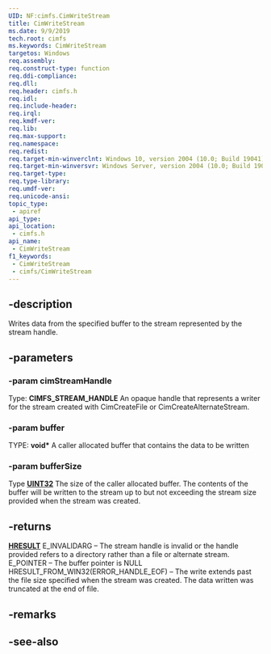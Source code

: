 ```yaml
---
UID: NF:cimfs.CimWriteStream
title: CimWriteStream
ms.date: 9/9/2019
tech.root: cimfs
ms.keywords: CimWriteStream
targetos: Windows
req.assembly: 
req.construct-type: function
req.ddi-compliance: 
req.dll: 
req.header: cimfs.h
req.idl: 
req.include-header: 
req.irql: 
req.kmdf-ver: 
req.lib: 
req.max-support: 
req.namespace: 
req.redist: 
req.target-min-winverclnt: Windows 10, version 2004 (10.0; Build 19041)
req.target-min-winversvr: Windows Server, version 2004 (10.0; Build 19041)
req.target-type: 
req.type-library: 
req.umdf-ver: 
req.unicode-ansi: 
topic_type:
 - apiref
api_type:
api_location:
 - cimfs.h
api_name:
 - CimWriteStream
f1_keywords:
 - CimWriteStream
 - cimfs/CimWriteStream
---
```


## -description

Writes data from the specified buffer to the stream represented by the stream handle.

## -parameters

### -param cimStreamHandle

Type: **CIMFS_STREAM_HANDLE**
An opaque handle that represents a writer for the stream created with CimCreateFile or CimCreateAlternateStream.

### -param buffer

TYPE: **void\***
A caller allocated buffer that contains the data to be written

### -param bufferSize

Type **[UINT32](/windows/desktop/winprog/windows-data-types)**
The size of the caller allocated buffer. The contents of the buffer will be written to the stream up to but not exceeding the stream size provided when the stream was created.

## -returns

**[HRESULT](/windows/desktop/winprog/windows-data-types)**
E_INVALIDARG – The stream handle is invalid or the handle provided refers to a directory rather than a file or alternate stream.
E_POINTER – The buffer pointer is NULL
HRESULT_FROM_WIN32(ERROR_HANDLE_EOF) – The write extends past the file size specified when the stream was created. The data written was truncated at the end of file.

## -remarks

## -see-also
